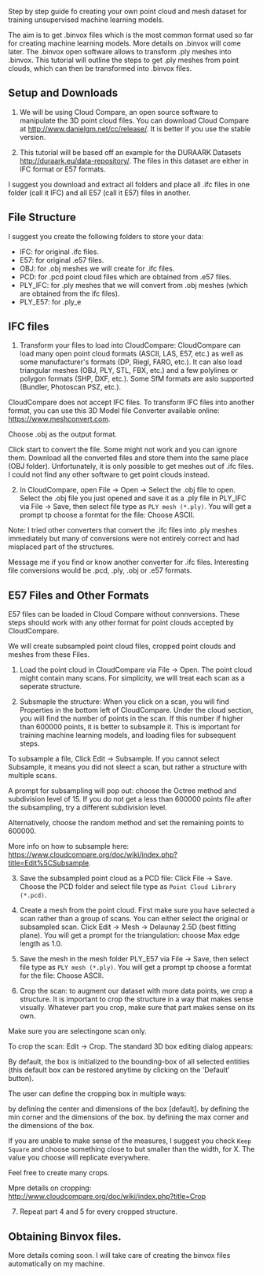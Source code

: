 Step by step guide fo creating your own point cloud and mesh dataset for training unsupervised machine learning models.

The aim is to get .binvox files which is the most common format used so far for creating machine learning models. More details on .binvox will come later. The .binvox open software allows to transform .ply meshes into .binvox. This tutorial will outline the steps to get .ply meshes from point clouds, which can then be transformed into .binvox files.

## Setup and Downloads
1. We will be using Cloud Compare, an open source software to manipulate the 3D point cloud files. You can download Cloud Compare at http://www.danielgm.net/cc/release/. It is better if you use the stable version.

2. This tutorial will be based off an example for the DURAARK Datasets http://duraark.eu/data-repository/. The files in this dataset are either in IFC format or E57 formats.

I suggest you download and extract all folders and place all .ifc files in one folder (call it IFC) and all E57 (call it E57) files in another.

## File Structure
I suggest you create the following folders to store your data:

* IFC: for original .ifc files.
* E57: for original .e57 files.
* OBJ: for .obj meshes we will create for .ifc files.
* PCD: for .pcd point cloud files which are obtained from .e57 files.
* PLY_IFC: for .ply meshes that we will convert from .obj meshes (which are obtained from the ifc files).
* PLY_E57: for .ply_e

## IFC files
1. Transform your files to load into CloudCompare:
CloudCompare can load many open point cloud formats (ASCII, LAS, E57, etc.) as well as some manufacturer's formats (DP, Riegl, FARO, etc.). It can also load triangular meshes (OBJ, PLY, STL, FBX, etc.) and a few polylines or polygon formats (SHP, DXF, etc.). Some SfM formats are aslo supported (Bundler, Photoscan PSZ, etc.).

CloudCompare does not accept IFC files. To transform IFC files into another format, you can use this 3D Model file Converter available online: https://www.meshconvert.com.

Choose .obj as the output format. 

Click start to convert the file. Some might not work and you can ignore them. Download all the converted files and store them into the same place (OBJ folder). Unfortunately, it is only possible to get meshes out of .ifc files. I could not find any other software to get point clouds instead.

2. In CloudCompare, open File -> Open -> Select the .obj file to open.
Select the .obj file you just opened and save it as a .ply file in PLY_IFC via File -> Save, then select file type as `PLY mesh (*.ply)`.
You will get a prompt tp choose a formtat for the file: Choose ASCII.

Note: I tried other converters that convert the .ifc files into .ply meshes immediately but many of conversions were not entirely correct and had misplaced part of the structures.
 
Message me if you find or know another converter for .ifc files. Interesting file conversions would be .pcd, .ply, .obj or .e57 formats.

## E57 Files and Other Formats
E57 files can be loaded in Cloud Compare without connversions. These steps should work with any other format for point clouds accepted by CloudCompare.

We will create subsampled point cloud files, cropped point clouds and meshes from these Files.

1. Load the point cloud in CloudCompare via File -> Open.
The point cloud might contain many scans.
For simplicity, we will treat each scan as a seperate structure.

2. Subsmaple the structure: When you click on a scan, you will find Properties in the bottom left of CloudCompare. Under the cloud section, you will find the number of points in the scan. If this number if higher than 600000 points, it is better to subsample it. This is important for training machine learning models, and loading files for subsequent steps.

To subsample a file, Click Edit -> Subsample. If you cannot select Subsample, it means you did not sleect a scan, but rather a structure with multiple scans.

A prompt for subsampling will pop out: choose the Octree method and subdivision level of 15. If you do not get a less than 600000 points file after the subsampling, try a different subdivision level.

Alternatively, choose the random method and set the remaining points to 600000.

More info on how to subsample here: https://www.cloudcompare.org/doc/wiki/index.php?title=Edit%5CSubsample.

3. Save the subsampled point cloud as a PCD file: Click File -> Save. Choose the PCD folder and select file type as `Point Cloud Library (*.pcd)`.

4. Create a mesh from the point cloud. First make sure you have selected a scan rather than a group of scans.
You can either select the original or subsampled scan.
Click Edit -> Mesh -> Delaunay 2.5D (best fitting plane).
You will get a prompt for the triangulation: choose Max edge length as 1.0.

5. Save the mesh in the mesh folder PLY_E57 via File -> Save, then select file type as `PLY mesh (*.ply)`.
You will get a prompt tp choose a formtat for the file: Choose ASCII.

6. Crop the scan: to augment our dataset with more data points, we crop a structure. It is important to crop the structure in a way that makes sense visually. Whatever part you crop, make sure that part makes sense on its own.

Make sure you are selectingone scan only.

To crop the scan: Edit -> Crop.
The standard 3D box editing dialog appears:

By default, the box is initialized to the bounding-box of all selected entities (this default box can be restored anytime by clicking on the 'Default' button).

The user can define the cropping box in multiple ways:

by defining the center and dimensions of the box [default].
by defining the min corner and the dimensions of the box.
by defining the max corner and the dimensions of the box.

If you are unable to make sense of the measures, I suggest you check `Keep Square` and choose something close to but smaller than the width, for X. The value you choose will replicate everywhere.

Feel free to create many crops.

Mpre details on cropping: http://www.cloudcompare.org/doc/wiki/index.php?title=Crop

7. Repeat part 4 and 5 for every cropped structure.

## Obtaining Binvox files.
More details coming soon. I will take care of creating the binvox files automatically on my machine. 